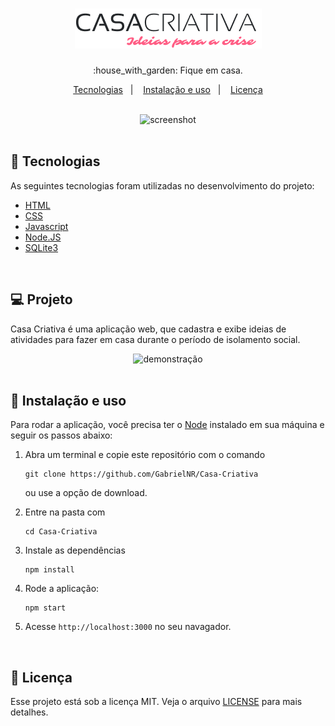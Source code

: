 <h1 align="center">
  <img src="public/imagens/logo.png" alt="logo" >

</h1>

<p align="center">:house_with_garden: Fique em casa.</p>

<p align="center">
  <a href="#rocket-tecnologias">Tecnologias</a>&nbsp;&nbsp;&nbsp;|&nbsp;&nbsp;&nbsp;
  <a href="#wrench-instalação-e-uso">Instalação e uso</a>&nbsp;&nbsp;&nbsp;|&nbsp;&nbsp;&nbsp;
  <a href="#memo-licença">Licença</a>
</p>

<br>

<div align="center">
  <img src=".github/casa_criativa.png" alt="screenshot" >
</div>

<br>

## :rocket: Tecnologias

As seguintes tecnologias foram utilizadas no desenvolvimento do projeto:

- [HTML](https://devdocs.io/html/)
- [CSS](https://devdocs.io/css/)
- [Javascript](https://devdocs.io/javascript/)
- [Node.JS](https://nodejs.org/en/)
- [SQLite3](https://www.sqlite.org/index.html)

<br>

## :computer: Projeto
Casa Criativa é uma aplicação web, que cadastra e exibe ideias de atividades para fazer em casa durante o período de isolamento social.

<div align="center">
  <img src=".github/demo.gif" alt="demonstração" >
</div>

<br>

## :wrench: Instalação e uso

Para rodar a aplicação, você precisa ter o [Node](https://nodejs.org/en/) instalado em sua máquina e seguir os passos abaixo:

1) Abra um terminal e copie este repositório com o comando
    ```
    git clone https://github.com/GabrielNR/Casa-Criativa
    ```
    ou use a opção de download.

2) Entre na pasta com
    ```
    cd Casa-Criativa
    ```

3) Instale as dependências
    ```
    npm install
    ```

4) Rode a aplicação:
    ```
    npm start
    ```

5) Acesse ```http://localhost:3000``` no seu navagador.

<br>

## :memo: Licença

Esse projeto está sob a licença MIT. Veja o arquivo [LICENSE](/LICENSE) para mais detalhes.
